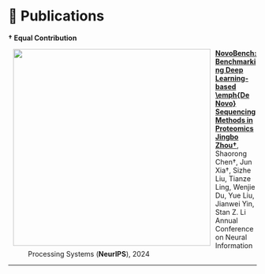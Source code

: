 
# 📃 Publications 

**&dagger; Equal Contribution**  

<dl>
  <dt><img align="left" width="400"
hspace="10" wspace="20" src="../images/nips24/novobench.PNG">
</dt>
  <dd><a href="https://arxiv.org/abs/2406.11906"><strong> NovoBench: Benchmarking Deep Learning-based \emph{De Novo} Sequencing Methods in Proteomics
</strong></a></dd>
<dd><strong><u>Jingbo Zhou&dagger;</u></strong>, Shaorong Chen&dagger;, Jun Xia&dagger;, Sizhe Liu, Tianze Ling, Wenjie Du, Yue Liu, Jianwei Yin, Stan Z. Li</dd>
     <dd>Annual Conference on Neural Information Processing Systems (<strong>NeurIPS</strong>), 2024</dd>
</dl>


<hr >